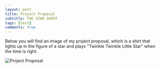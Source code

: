 ```yaml
---
layout: post
title: Project Proposal
subtitle: THE STAR SHIRT
tags: [test]
comments: true
---
```


Below you will find an image of my project proposal, which is a shirt that lights up in the figure of a star and plays "Twinkle Twinkle Little Star"
when the time is right. 


![Project Proposal](https://paulharshbarger.github.io/img/projectProposal.001.jpeg)
